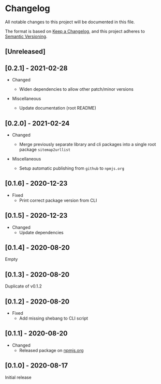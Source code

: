 # Changelog

All notable changes to this project will be documented in this file.

The format is based on [Keep a Changelog](https://keepachangelog.com/en/1.0.0/),
and this project adheres to [Semantic Versioning](https://semver.org/spec/v2.0.0.html).

## \[Unreleased\]

## \[0.2.1\] - 2021-02-28

- Changed
  - Widen dependencies to allow other patch/minor versions

- Miscellaneous
  - Update documentation (root README)

## \[0.2.0\] - 2021-02-24

- Changed
  - Merge previously separate library and cli packages into a single root package `sitemap2urllist`

- Miscellaneous
  - Setup automatic publishing from `github` to `npmjs.org`

## \[0.1.6\] - 2020-12-23

- Fixed
  - Print correct package version from CLI

## \[0.1.5\] - 2020-12-23

- Changed
  - Update dependencies

## \[0.1.4\] - 2020-08-20

Empty

## \[0.1.3\] - 2020-08-20

Duplicate of v0.1.2

## \[0.1.2\] - 2020-08-20

- Fixed
  - Add missing shebang to CLI script

## \[0.1.1\] - 2020-08-20

- Changed
  - Released package on [npmjs.org](https://npmjs.org)

## \[0.1.0\] - 2020-08-17

Initial release
